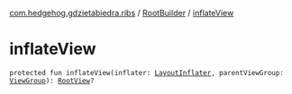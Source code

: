 [com.hedgehog.gdzietabiedra.ribs](../index.md) / [RootBuilder](index.md) / [inflateView](./inflate-view.md)

# inflateView

`protected fun inflateView(inflater: `[`LayoutInflater`](https://developer.android.com/reference/android/view/LayoutInflater.html)`, parentViewGroup: `[`ViewGroup`](https://developer.android.com/reference/android/view/ViewGroup.html)`): `[`RootView`](../-root-view/index.md)`?`